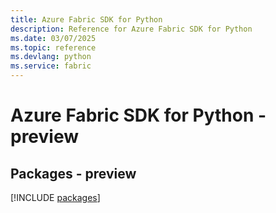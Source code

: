 ```yaml
---
title: Azure Fabric SDK for Python
description: Reference for Azure Fabric SDK for Python
ms.date: 03/07/2025
ms.topic: reference
ms.devlang: python
ms.service: fabric
---
```

# Azure Fabric SDK for Python - preview
## Packages - preview
[!INCLUDE [packages](fabric-index.md)]